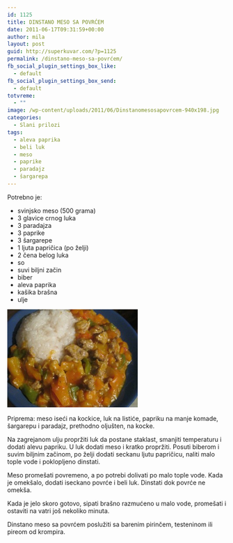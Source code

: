 ```yaml
---
id: 1125
title: DINSTANO MESO SA POVRĆEM
date: 2011-06-17T09:31:59+00:00
author: mila
layout: post
guid: http://superkuvar.com/?p=1125
permalink: /dinstano-meso-sa-povrćem/
fb_social_plugin_settings_box_like:
  - default
fb_social_plugin_settings_box_send:
  - default
totvreme:
  - ""
image: /wp-content/uploads/2011/06/Dinstanomesosapovrcem-940x198.jpg
categories:
  - Slani prilozi
tags:
  - aleva paprika
  - beli luk
  - meso
  - paprike
  - paradajz
  - šargarepa
---
```

Potrebno je:

  * svinjsko meso (500 grama)
  * 3 glavice crnog luka
  * 3 paradajza
  * 3 paprike
  * 3 šargarepe
  * 1 ljuta papričica (po želji)
  * 2 čena belog luka
  * so
  * suvi biljni začin
  * biber
  * aleva paprika
  * kašika brašna
  * ulje

<img class="alignnone size-medium wp-image-4775" title="Dinstanomesosapovrcem" src="/wp-content/uploads/2011/06/Dinstanomesosapovrcem-300x225.jpg" alt="" width="300" height="225" /> 

Priprema: meso iseći na kockice, luk na listiće, papriku na manje komade, šargarepu i paradajz, prethodno oljušten, na kocke.

Na zagrejanom ulju propržiti luk da postane staklast, smanjiti temperaturu i dodati alevu papriku. U luk dodati meso i kratko propržiti. Posuti biberom i suvim biljnim začinom, po želji dodati seckanu ljutu papričicu, naliti malo tople vode i poklopljeno dinstati.

Meso promešati povremeno, a po potrebi dolivati po malo tople vode. Kada je omekšalo, dodati iseckano povrće i beli luk. Dinstati dok povrće ne omekša.

Kada je jelo skoro gotovo, sipati brašno razmućeno u malo vode, promešati i ostaviti na vatri još nekoliko minuta.

Dinstano meso sa povrćem poslužiti sa barenim pirinčem, testeninom ili pireom od krompira.